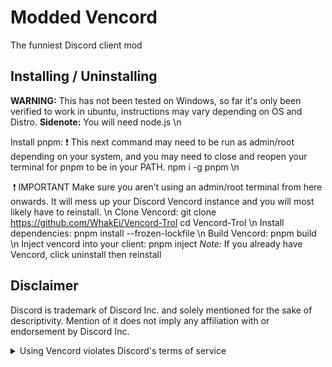 # Modded Vencord


The funniest Discord client mod


## Installing / Uninstalling

**WARNING:** This has not been tested on Windows, so far it's only been verified to work in ubuntu, instructions may vary depending on OS and Distro.
**Sidenote:** You will need node.js \n

Install pnpm: 
:exclamation: This next command may need to be run as admin/root depending on your system, and you may need to close and
reopen your terminal for pnpm to be in your PATH. 
npm i -g pnpm \n

 :exclamation: IMPORTANT Make sure you aren’t using an admin/root terminal from here onwards. It will mess up your Discord
Vencord instance and you will most likely have to reinstall. \n
Clone Vencord: 
git clone https://github.com/WhakEi/Vencord-Trol
cd Vencord-Trol
\n
Install dependencies: 
pnpm install --frozen-lockfile
\n
Build Vencord: 
pnpm build
\n
Inject vencord into your client: 
pnpm inject
_Note:_ If you already have Vencord, click uninstall then reinstall


## Disclaimer

Discord is trademark of Discord Inc. and solely mentioned for the sake of descriptivity.
Mention of it does not imply any affiliation with or endorsement by Discord Inc.

<details>
<summary>Using Vencord violates Discord's terms of service</summary>

Client modifications are against Discord’s Terms of Service.

However, Discord is pretty indifferent about them and there are no known cases of users getting banned for using client mods! So you should generally be fine as long as you don’t use any plugins that implement abusive behaviour. But no worries, all inbuilt plugins are safe to use!

Regardless, if your account is very important to you and it getting disabled would be a disaster for you, you should probably not use any client mods (not exclusive to Vencord), just to be safe

Additionally, make sure not to post screenshots with Vencord in a server where you might get banned for it

</details>
